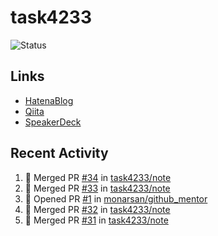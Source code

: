 # task4233
![Status](https://github-readme-stats.vercel.app/api?username=task4233&count_private=true&show_icons=true&theme=chartreuse-dark)

## Links
 - [HatenaBlog](https://task4233.hatenablog.com/)
 - [Qiita](https://qiita.com/task4233)
 - [SpeakerDeck](https://speakerdeck.com/task4233)

## Recent Activity
<!--START_SECTION:activity-->
1. 🎉 Merged PR [#34](https://github.com/task4233/note/pull/34) in [task4233/note](https://github.com/task4233/note)
2. 🎉 Merged PR [#33](https://github.com/task4233/note/pull/33) in [task4233/note](https://github.com/task4233/note)
3. 💪 Opened PR [#1](https://github.com/monarsan/github_mentor/pull/1) in [monarsan/github_mentor](https://github.com/monarsan/github_mentor)
4. 🎉 Merged PR [#32](https://github.com/task4233/note/pull/32) in [task4233/note](https://github.com/task4233/note)
5. 🎉 Merged PR [#31](https://github.com/task4233/note/pull/31) in [task4233/note](https://github.com/task4233/note)
<!--END_SECTION:activity-->
